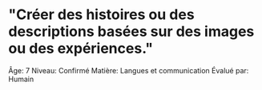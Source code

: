 # "Créer des histoires ou des descriptions basées sur des images ou des expériences."

Âge: 7
Niveau: Confirmé
Matière: Langues et communication
Évalué par: Humain